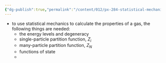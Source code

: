 ```yaml
---
{"dg-publish":true,"permalink":"/content/012/px-284-statistical-mechanics/h-gases/px-284-h0-introduction/","noteIcon":"1","created":"2025-01-09T15:10:53.589+00:00","updated":"2025-01-09T15:12:35.839+00:00"}
---
```


- to use statistical mechanics to calculate the properties of a gas, the following things are needed:
	- the energy levels and degeneracy
	- single-particle partition function, $Z_{i}$
	- many-particle partition function, $Z_N$
	- functions of state
	- 